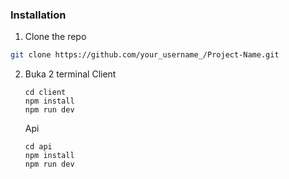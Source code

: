 ### Installation
1.  Clone the repo
   ```sh
   git clone https://github.com/your_username_/Project-Name.git
   ```
2. Buka 2 terminal
   Client
   ```
   cd client
   npm install
   npm run dev
   ```
   Api
   ```
   cd api
   npm install
   npm run dev
   ```
